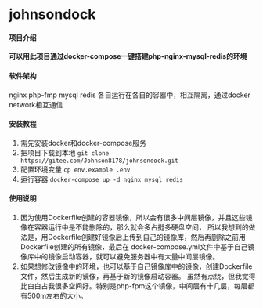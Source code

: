# johnsondock

#### 项目介绍
**可以用此项目通过docker-compose一键搭建php-nginx-mysql-redis的环境**

#### 软件架构
nginx php-fmp mysql redis 各自运行在各自的容器中，相互隔离，通过docker network相互通信


#### 安装教程

1. 需先安装docker和docker-compose服务
2. 把项目下载到本地 
    ``git clone https://gitee.com/Johnson8178/johnsondock.git``
3. 配置环境变量 
    ``cp env.example .env``
4. 运行容器
    ``docker-compose up -d nginx mysql redis``

#### 使用说明

1. 因为使用Dockerfile创建的容器镜像，所以会有很多中间层镜像，并且这些镜像在容器运行中是不能删除的，那么就会多占挺多硬盘空间，
所以我想到的做法是，用Dockerfile创建好镜像后上传到自己的镜像库，然后再删除之前用Dockerfile创建的所有镜像，最后在
docker-compose.yml文件中基于自己镜像库中的镜像启动容器，就可以避免服务器中有大量中间层镜像。
2. 如果想修改镜像中的环境，也可以基于自己镜像库中的镜像，创建Dockerfile文件，然后生成新的镜像，再基于新的镜像启动容器。
虽然有点绕，但我觉得比白白占我很多空间好。特别是php-fpm这个镜像，中间层有十几层，每层都有500m左右的大小。

